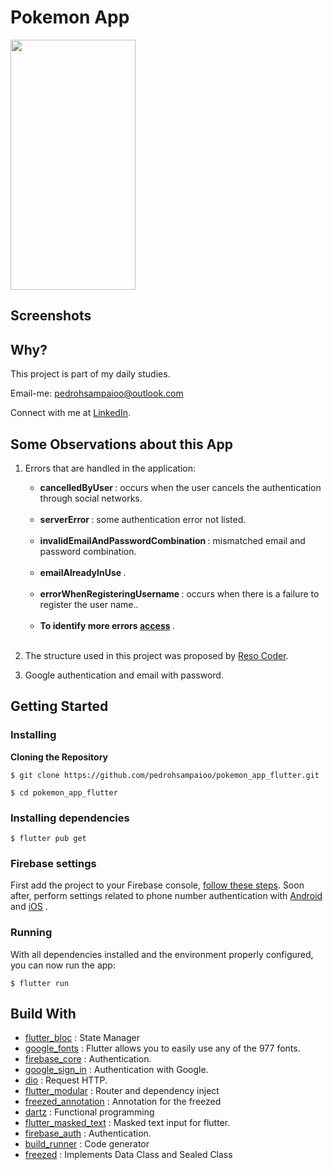 # Pokemon App

<img src="/readme/demo/pages.gif" width="200" height="400">

## Screenshots

## Why?

This project is part of my daily studies.

Email-me: pedrohsampaioo@outlook.com

Connect with me at [LinkedIn](https://www.linkedin.com/in/pedro-henrique-da-silva-sampaio-ba2b7716b/).

## Some Observations about this App

1. Errors that are handled in the application:
   <br>
     
    - <strong> cancelledByUser </strong> : occurs when the user cancels the authentication through social networks.
   <br>
   
   - <strong> serverError </strong> : some authentication error not listed.
   <br>
   
   - <strong> invalidEmailAndPasswordCombination </strong> : mismatched email and password combination.
   <br>
   
   - <strong> emailAlreadyInUse </strong>.
   <br>
   
   - <strong> errorWhenRegisteringUsername </strong> : occurs when there is a failure to register the user name..
   <br>
   
   - <strong> To identify more errors <a href="https://github.com/firebase/FirebaseUI-Android/blob/master/auth/src/main/java/com/firebase/ui/auth/util/FirebaseAuthError.java">access</a> </strong>.
   <br>
   
2. The structure used in this project was proposed by <a href="https://resocoder.com/2020/03/09/flutter-firebase-ddd-course-1-domain-driven-design-principles/">Reso Coder</a>.

3. Google authentication and email with password.

## Getting Started

### Installing

**Cloning the Repository**

```
$ git clone https://github.com/pedrohsampaioo/pokemon_app_flutter.git

$ cd pokemon_app_flutter
```

### Installing dependencies

```
$ flutter pub get
```

### Firebase settings

First add the project to your Firebase console, <a href="https://firebase.google.com/docs/android/setup?authuser=0">follow these steps</a>. Soon after, perform settings related to phone number authentication with <a href="https://firebase.google.com/docs/auth/android/phone-auth">Android</a> and <a href="https://firebase.google.com/docs/auth/ios/phone-auth">iOS</a> .

### Running

With all dependencies installed and the environment properly configured, you can now run the app:

```
$ flutter run
```

## Build With

- <a href="https://pub.dev/packages/flutter_bloc">flutter_bloc</a> : State Manager
- <a href="https://pub.dev/packages/google_fonts#-readme-tab-">google_fonts</a> :  Flutter allows you to easily use any of the 977 fonts.
- <a href="https://pub.dev/packages/firebase_core">firebase_core</a> : Authentication.
- <a href="https://pub.dev/packages/google_sign_in">google_sign_in</a> : Authentication with Google.
- <a href="https://pub.dev/packages/dio">dio</a> : Request HTTP.
- <a href="https://pub.dev/packages/flutter_modular">flutter_modular</a> : Router and dependency inject
- <a href="https://pub.dev/packages/freezed_annotation">freezed_annotation</a> : Annotation for the freezed
- <a href="https://pub.dev/packages/dartz">dartz</a> : Functional programming
- <a href="https://pub.dev/packages/flutter_masked_text">flutter_masked_text</a> : Masked text input for flutter.
- <a href="https://pub.dev/packages/firebase_auth#-readme-tab-">firebase_auth</a> : Authentication.
- <a href="https://pub.dev/packages/build_runner">build_runner</a> : Code generator
- <a href="https://pub.dev/packages/freezed">freezed</a> : Implements Data Class and Sealed Class
